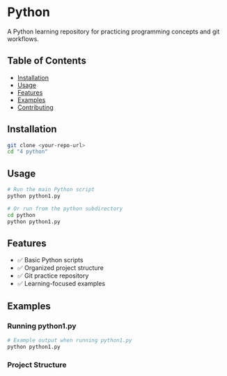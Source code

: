 # Python

A Python learning repository for practicing programming concepts and git workflows.

## Table of Contents
- [Installation](#installation)
- [Usage](#usage)
- [Features](#features)
- [Examples](#examples)
- [Contributing](#contributing)

## Installation
```bash
git clone <your-repo-url>
cd "4 python"
```

## Usage
```bash
# Run the main Python script
python python1.py

# Or run from the python subdirectory
cd python
python python1.py
```

## Features
- ✅ Basic Python scripts
- ✅ Organized project structure
- ✅ Git practice repository
- ✅ Learning-focused examples

## Examples
### Running python1.py
```python
# Example output when running python1.py
python python1.py
```

### Project Structure
